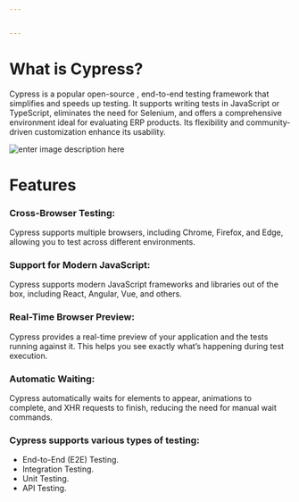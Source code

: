 ```yaml
---


---
```


<h1 id="what-is-cypress"><strong>What is Cypress?</strong></h1>
<p>Cypress is a popular open-source , end-to-end testing framework that simplifies and speeds up testing. It supports writing tests in JavaScript or TypeScript, eliminates the need for Selenium, and offers a comprehensive environment ideal for evaluating ERP products. Its flexibility and community-driven customization enhance its usability.</p>
<p><img src="https://miro.medium.com/v2/resize:fit:785/1*uBf3SgcGi-I6Sml9aG10kw.png" alt="enter image description here"></p>
<h1 id="features"><strong>Features</strong></h1>
<h3 id="cross-browser-testing">Cross-Browser Testing:</h3>
<p>Cypress supports multiple browsers, including Chrome, Firefox, and Edge, allowing you to test across different environments.</p>
<h3 id="support-for-modern-javascript">Support for Modern JavaScript:</h3>
<p>Cypress supports modern JavaScript frameworks and libraries out of the box, including React, Angular, Vue, and others.</p>
<h3 id="real-time-browser-preview">Real-Time Browser Preview:</h3>
<p>Cypress provides a real-time preview of your application and the tests running against it. This helps you see exactly what’s happening during test execution.</p>
<h3 id="automatic-waiting">Automatic Waiting:</h3>
<p>Cypress automatically waits for elements to appear, animations to<br>
complete, and XHR requests to finish, reducing the need for manual wait commands.</p>
<h3 id="cypress-supports-various-types-of-testing">Cypress supports various types of testing:</h3>
<ul>
<li>End-to-End (E2E) Testing.</li>
<li>Integration Testing.</li>
<li>Unit Testing.</li>
<li>API Testing.</li>
</ul>

